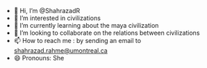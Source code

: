 - 👋 Hi, I’m @ShahrazadR
- 👀 I’m interested in civilizations
- 🌱 I’m currently learning about the maya civilization
- 💞️ I’m looking to collaborate on the relations between civilizations
- 📫 How to reach me : by sending an email to shahrazad.rahme@umontreal.ca
- 😄 Pronouns: She

<!---
ShahrazadR/ShahrazadR is a ✨ special ✨ repository because its `README.md` (this file) appears on your GitHub profile.
You can click the Preview link to take a look at your changes.
--->
